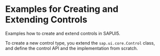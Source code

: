 <!-- loio91f184586f4d1014b6dd926db0e91070 -->

# Examples for Creating and Extending Controls

Examples how to create and extend controls in SAPUI5.

To create a new control type, you extend the `sap.ui.core.Control` class, and define the control API and the implementation from scratch.

